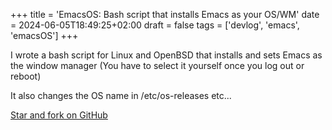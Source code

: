 +++
title = 'EmacsOS: Bash script that installs Emacs as your OS/WM'
date = 2024-06-05T18:49:25+02:00
draft = false
tags = ['devlog', 'emacs', 'emacsOS']
+++

I wrote a bash script for Linux and OpenBSD that installs and sets Emacs as the window manager (You have to select it yourself once you log out or reboot)

It also changes the OS name in /etc/os-releases etc...

[Star and fork on GitHub](https://github.com/paretoprinciple/emacsOS)